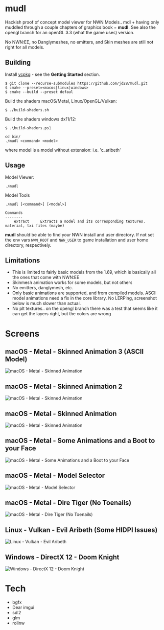 # mudl

Hackish proof of concept model viewer for NWN Models..  mdl + having only muddled through a couple chapters of graphics book = **mudl**.  See also the opengl branch for an openGL 3.3 (what the game uses) version.

No NWN:EE, no Danglymeshes, no emitters, and Skin meshes are still not right for all models.

## Building

Install [vcpkg](https://github.com/microsoft/vcpkg) - see the **Getting Started** section.

```
$ git clone --recurse-submodules https://github.com/jd28/mudl.git
$ cmake --preset=<macos|linux|windows>
$ cmake --build --preset defaul
```

Build the shaders macOS/Metal, Linux/OpenGL/Vulkan:
```
$ ./build-shaders.sh
```

Build the shaders windows dx11/12:
```
$ .\build-shaders.ps1
```

```
cd bin/
./mudl <command> <model>
```

where model is a model without extension: i.e. 'c_aribeth'

## Usage

Model Viewer:
```
./mudl
```

Model Tools
```
./mudl [<command>] [<model>]

Commands
--------
    extract     Extracts a model and its corresponding textures, material, txi files (maybe)
```

**mudl** should be able to find your NWN install and user directory.  If not set the
env vars ``NWN_ROOT`` and ``NWN_USER`` to game installation and user home directory,
respectively.

## Limitations

- This is limited to fairly basic models from the 1.69, which is basically all the ones that come
  with NWN:EE
- Skinmesh animation works for some models, but not others
- No emitters, danglymesh, etc.
- Only basic animations are supported, and from compiled models.  ASCII model animations need a fix in the
  core library. No LERPing, screenshot below is much slower than actual.
- No plt textures.. on the opengl branch there was a test that seems like it can get the layers right, but
  the colors are wrong

# Screens

## macOS - Metal - Skinned Animation 3 (ASCII Model)
![macOS - Metal - Skinned Animation](screenshots/screen_macos_metal_20230814.gif)

## macOS - Metal - Skinned Animation 2
![macOS - Metal - Skinned Animation](screenshots/screen_macos_metal_20230812.gif)

## macOS - Metal - Skinned Animation
![macOS - Metal - Skinned Animation](screenshots/screen_macos_metal_20230313.gif)

## macOS - Metal - Some Animations and a Boot to your Face
![macOS - Metal - Some Animations and a Boot to your Face](screenshots/screen_macos_metal_20230307.gif)

## macOS - Metal - Model Selector
![macOS - Metal - Model Selector](screenshots/screen_macos_metal_20230219.png)

## macOS - Metal - Dire Tiger (No Toenails)
![macOS - Metal - Dire Tiger (No Toenails)](screenshots/screen_apple_20230127.png)

## Linux - Vulkan - Evil Aribeth (Some HIDPI Issues)
![Linux - Vulkan - Evil Aribeth](screenshots/screen_linux_20230129.png)

## Windows - DirectX 12 - Doom Knight
![Windows - DirectX 12 - Doom Knight](screenshots/screen_windows_20230208.PNG)

# Tech
- bgfx
- Dear imgui
- sdl2
- glm
- rollnw

